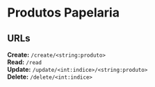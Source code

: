 # Produtos Papelaria

## URLs

**Create:** `/create/<string:produto>`  
**Read:** `/read`  
**Update:** `/update/<int:indice>/<string:produto>`  
**Delete:** `/delete/<int:indice>`
